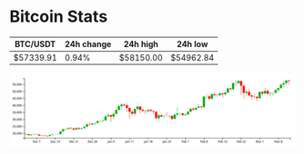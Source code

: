 # Bitcoin Stats

BTC/USDT|24h change|24h high|24h low|
|---|---|---|---|
|$57339.91|0.94%|$58150.00|$54962.84|

<img src="./chart.svg">
